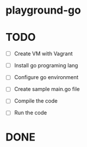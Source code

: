 # playground-go

# TODO
- [ ] Create VM with Vagrant
- [ ] Install go programing lang
- [ ] Configure go environment
- [ ] Create sample main.go file
- [ ] Compile the code
- [ ] Run the code


# DONE
